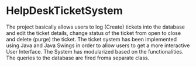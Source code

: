 # HelpDeskTicketSystem
The project basically allows users to log (Create) tickets into the database and edit the ticket details, change status of the ticket from open to close and delete (purge) the ticket. The ticket system has been implemented using Java and Java Swings in order to allow users to get a more interactive User Interface. The System has modularized based on the functionalities. The queries to the database are fired froma separate class.
